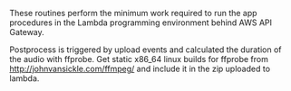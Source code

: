These routines perform the minimum work required to run the app procedures in the Lambda programming environment behind AWS API Gateway.

Postprocess is triggered by upload events and calculated the duration of the
audio with ffprobe.
Get static x86_64 linux builds for ffprobe from
http://johnvansickle.com/ffmpeg/ and include it in the zip uploaded to lambda.
